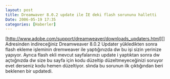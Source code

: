 ```yaml
---
layout: post
title: Dreamwaver 8.0.2 update ile İE deki flash sorununu halletti
Date: 2006-05-19 17:35
categories: [Haberler]
---
```


[http://www.adobe.com/support/dreamweaver/downloads_updaters.html][]
Adresinden indireceğiniz Dreamweaver 8.0.2 Updater yükledikten sonra
flash ekleme işleminin dremweaver ile yaptığınızda dw bu işi sizin
yerinize yapıyor. Ayrıca flash ekli mevcut sayfalarınızı update i
yaptıktan sonra dw açtıığnızda dw size bu sayfa için kodu düzeltip
düzeltmeyeceğinizi soruyor evet derseniz kodu hemen düzeltiyor. slında
bu sorunun ilk çıktığından beri beklenen bir updatedi.

  [http://www.adobe.com/support/dreamweaver/downloads_updaters.html]: http://www.adobe.com/support/dreamweaver/downloads_updaters.html
